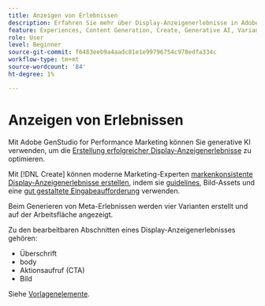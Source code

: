 ```yaml
---
title: Anzeigen von Erlebnissen
description: Erfahren Sie mehr über Display-Anzeigenerlebnisse in Adobe GenStudio for Performance Marketing.
feature: Experiences, Content Generation, Create, Generative AI, Variant Generation
role: User
level: Beginner
source-git-commit: f6483eeb9a4aadc81e1e99796754c978edfa334c
workflow-type: tm+mt
source-wordcount: '84'
ht-degree: 1%

---
```



# Anzeigen von Erlebnissen

Mit Adobe GenStudio for Performance Marketing können Sie generative KI verwenden, um die [Erstellung erfolgreicher Display-Anzeigenerlebnisse](/help/user-guide/create/create-display-ad.md) zu optimieren.

Mit [!DNL Create] können moderne Marketing-Experten [ markenkonsistente Display-Anzeigenerlebnisse erstellen](/help/user-guide/create/create-display-ad.md), indem sie [guidelines](/help/user-guide/guidelines/overview.md), Bild-Assets und eine [gut gestaltete Eingabeaufforderung](/help/user-guide/effective-prompts.md) verwenden.

Beim Generieren von Meta-Erlebnissen werden vier Varianten erstellt und auf der Arbeitsfläche angezeigt.

Zu den bearbeitbaren Abschnitten eines Display-Anzeigenerlebnisses gehören:

* Überschrift
* body
* Aktionsaufruf (CTA)
* Bild

Siehe [Vorlagenelemente](/help/user-guide/content/use-templates.md#template-elements).
